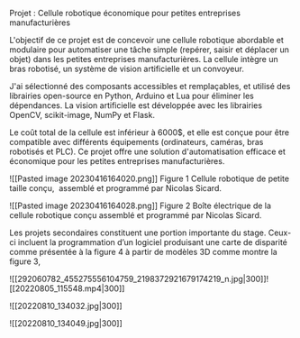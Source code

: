 
Projet : Cellule robotique économique pour petites entreprises manufacturières

L'objectif de ce projet est de concevoir une cellule robotique abordable et modulaire pour automatiser une tâche simple (repérer, saisir et déplacer un objet) dans les petites entreprises manufacturières. La cellule intègre un bras robotisé, un système de vision artificielle et un convoyeur.

J'ai sélectionné des composants accessibles et remplaçables, et utilisé des librairies open-source en Python, Arduino et Lua pour éliminer les dépendances. La vision artificielle est développée avec les librairies OpenCV, scikit-image, NumPy et Flask.

Le coût total de la cellule est inférieur à 6000$, et elle est conçue pour être compatible avec différents équipements (ordinateurs, caméras, bras robotisés et PLC). Ce projet offre une solution d'automatisation efficace et économique pour les petites entreprises manufacturières.

![[Pasted image 20230416164020.png]]
Figure 1 Cellule robotique de petite taille conçu,  assemblé et programmé par Nicolas Sicard.

![[Pasted image 20230416164028.png]]
Figure 2 Boîte électrique de la cellule robotique conçu assemblé et programmé par Nicolas Sicard.

Les projets secondaires constituent une portion importante du stage. Ceux-ci incluent la programmation d’un logiciel produisant une carte de disparité comme présentée à la figure 4 à partir de modèles 3D comme montre la figure 3,

![[292060782_455275556104759_2198372921679174219_n.jpg|300]]![[20220805_115548.mp4|300]]







![[20220810_134032.jpg|300]]



![[20220810_134049.jpg|300]]



